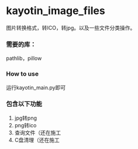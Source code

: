 # kayotin_image_files
图片转换格式，转ICO，转jpg。以及一些文件分类操作。

### 需要的库：

pathlib，pillow

### How to use

运行kayotin_main.py即可

### 包含以下功能

1. jpg转png
2. png转ico
3. 查询文件（还在施工
4. C盘清理（还在施工
